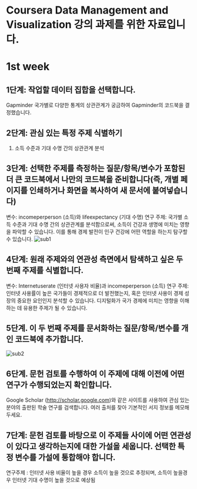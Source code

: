 # Coursera Data Management and Visualization 강의 과제를 위한 자료입니다.

# 1st week 

## 1단계: 작업할 데이터 집합을 선택합니다. 
Gapminder
국가별로 다양한 통계의 상관관계가 궁금하여 Gapminder의 코드북을 결정했습니다. 

## 2단계: 관심 있는 특정 주제 식별하기
1. 소득 수준과 기대 수명 간의 상관관계 분석

## 3단계: 선택한 주제를 측정하는 질문/항목/변수가 포함된 더 큰 코드북에서 나만의 코드북을 준비합니다(즉, 개별 페이지를 인쇄하거나 화면을 복사하여 새 문서에 붙여넣습니다)
변수: incomeperperson (소득)와 lifeexpectancy (기대 수명)
연구 주제: 국가별 소득 수준과 기대 수명 간의 상관관계를 분석함으로써, 소득이 건강과 생명에 미치는 영향을 파악할 수 있습니다. 이를 통해 경제 발전이 인구 건강에 어떤 역할을 하는지 탐구할 수 있습니다.
![sub1](https://github.com/user-attachments/assets/c8ae75cd-c382-4e5f-ac8a-97b435c27467)

## 4단계: 원래 주제와의 연관성 측면에서 탐색하고 싶은 두 번째 주제를 식별합니다.
변수: Internetuserate (인터넷 사용자 비율)과 incomeperperson (소득)
연구 주제: 인터넷 사용률이 높은 국가들이 경제적으로 더 발전했는지, 혹은 인터넷 사용이 경제 성장의 중요한 요인인지 분석할 수 있습니다. 디지털화가 국가 경제에 미치는 영향을 이해하는 데 유용한 주제가 될 수 있습니다.

## 5단계. 이 두 번째 주제를 문서화하는 질문/항목/변수를 개인 코드북에 추가합니다.
![sub2](https://github.com/user-attachments/assets/014a63ea-c8f1-4798-8eba-eef6222b8eff)

## 6단계. 문헌 검토를 수행하여 이 주제에 대해 이전에 어떤 연구가 수행되었는지 확인합니다. 
Google Scholar (http://scholar.google.com)와 같은 사이트를 사용하여 관심 있는 분야의 출판된 학술 연구를 검색합니다. 여러 출처를 찾아 기본적인 서지 정보를 메모해 두세요.

## 7단계: 문헌 검토를 바탕으로 이 주제들 사이에 어떤 연관성이 있다고 생각하는지에 대한 가설을 세웁니다. 선택한 특정 변수를 가설에 통합해야 합니다. 

연구주제 : 인터넷 사용 비율이 높을 경우 소득이 높을 것으로 추정되며, 소득이 높을경우 인터넷 기대 수명이 높을 것으로 예상됨
